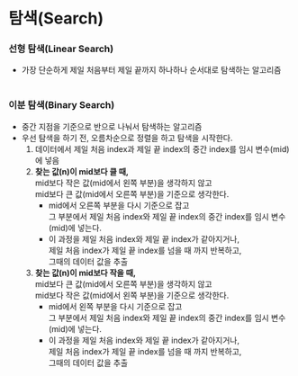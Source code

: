 # 탐색(Search)

### **선형 탐색(Linear Search)**
- 가장 단순하게 제일 처음부터 제일 끝까지 하나하나 순서대로 탐색하는 알고리즘
</br></br>

### **이분 탐색(Binary Search)**
- 중간 지점을 기준으로 반으로 나눠서 탐색하는 알고리즘
- 우선 탐색을 하기 전, 오름차순으로 정렬을 하고 탐색을 시작한다.
    1. 데이터에서 제일 처음 index과 제일 끝 index의 중간 index를 임시 변수(mid)에 넣음
    2. **찾는 값(n)이 mid보다 클 때,**</br> 
    mid보다 작은 값(mid에서 왼쪽 부분)을 생각하지 않고</br>
    mid보다 큰 값(mid에서 오른쪽 부분)을 기준으로 생각한다.
        - mid에서 오른쪽 부분을 다시 기준으로 잡고</br>
        그 부분에서 제일 처음 index와 제일 끝 index의 중간 index를 임시 변수(mid)에 넣는다.
        - 이 과정을 제일 처음 index와 제일 끝 index가 같아지거나,</br>
        제일 처음 index가 제일 끝 index를 넘을 때 까지 반복하고,</br>
        그때의 데이터 값을 추출
    3. **찾는 값(n)이 mid보다 작을 때,**</br>
    mid보다 큰 값(mid에서 오른쪽 부분)을 생각하지 않고</br>
    mid보다 작은 값(mid에서 왼쪽 부분)을 기준으로 생각한다.
        - mid에서 왼쪽 부분을 다시 기준으로 잡고</br>
        그 부분에서 제일 처음 index와 제일 끝 index의 중간 index를 임시 변수(mid)에 넣는다.
        - 이 과정을 제일 처음 index와 제일 끝 index가 같아지거나,</br>
        제일 처음 index가 제일 끝 index를 넘을 때 까지 반복하고,</br>
        그때의 데이터 값을 추출
    
